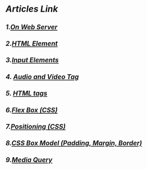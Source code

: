 # _Articles Link_

##  _1.[On Web Server](https://krrishmittal.hashnode.dev/about-web-server)_

##  _2.[HTML Element](https://krrishmittal.hashnode.dev/html-element)_

##  _3.[Input Elements](https://krrishmittal.hashnode.dev/input-elements-in-html)_

## _4. [Audio and Video Tag](https://krrishmittal.hashnode.dev/audio-and-video-tag-in-html)_

## _5. [HTML tags](https://krrishmittal.hashnode.dev/html-tags)_

## _6.[Flex Box (CSS)](https://krrishmittal.hashnode.dev/flexbox-and-its-properties)_

## _7.[Positioning (CSS)](https://krrishmittal.hashnode.dev/position-in-css)_

## _8.[CSS Box Model (Padding, Margin, Border)](https://krrishmittal.hashnode.dev/css-box-model-padding-margin-border)_

## _9.[Media Query](https://krrishmittal.hashnode.dev/media-query)_